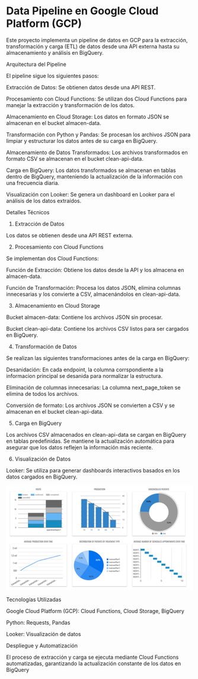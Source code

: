 
# Data Pipeline en Google Cloud Platform (GCP)

Este proyecto implementa un pipeline de datos en GCP para la extracción, transformación y carga (ETL) de datos desde una API externa hasta su almacenamiento y análisis en BigQuery.

Arquitectura del Pipeline

El pipeline sigue los siguientes pasos:

Extracción de Datos: Se obtienen datos desde una API REST.

Procesamiento con Cloud Functions: Se utilizan dos Cloud Functions para manejar la extracción y transformación de los datos.

Almacenamiento en Cloud Storage: Los datos en formato JSON se almacenan en el bucket almacen-data.

Transformación con Python y Pandas: Se procesan los archivos JSON para limpiar y estructurar los datos antes de su carga en BigQuery.

Almacenamiento de Datos Transformados: Los archivos transformados en formato CSV se almacenan en el bucket clean-api-data.

Carga en BigQuery: Los datos transformados se almacenan en tablas dentro de BigQuery, manteniendo la actualización de la información con una frecuencia diaria.

Visualización con Looker: Se genera un dashboard en Looker para el análisis de los datos extraídos.

Detalles Técnicos

1. Extracción de Datos

Los datos se obtienen desde una API REST externa.

2. Procesamiento con Cloud Functions

Se implementan dos Cloud Functions:

Función de Extracción: Obtiene los datos desde la API y los almacena en almacen-data.

Función de Transformación: Procesa los datos JSON, elimina columnas innecesarias y los convierte a CSV, almacenándolos en clean-api-data.

3. Almacenamiento en Cloud Storage

Bucket almacen-data: Contiene los archivos JSON sin procesar.

Bucket clean-api-data: Contiene los archivos CSV listos para ser cargados en BigQuery.

4. Transformación de Datos

Se realizan las siguientes transformaciones antes de la carga en BigQuery:

Desanidación: En cada endpoint, la columna corrspondiente a la informacion principal se desanida para normalizar la estructura.

Eliminación de columnas innecesarias: La columna next_page_token se elimina de todos los archivos.

Conversión de formato: Los archivos JSON se convierten a CSV y se almacenan en el bucket clean-api-data.

5. Carga en BigQuery

Los archivos CSV almacenados en clean-api-data se cargan en BigQuery en tablas predefinidas. Se mantiene la actualización automática para asegurar que los datos reflejen la información más reciente.

6. Visualización de Datos

Looker: Se utiliza para generar dashboards interactivos basados en los datos cargados en BigQuery.

![Dashboard analítico para la vista del administrador de la app](images/desktop.png)


Tecnologías Utilizadas

Google Cloud Platform (GCP): Cloud Functions, Cloud Storage, BigQuery

Python: Requests, Pandas

Looker: Visualización de datos

Despliegue y Automatización

El proceso de extracción y carga se ejecuta mediante Cloud Functions automatizadas, garantizando la actualización constante de los datos en BigQuery


